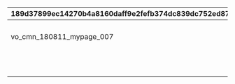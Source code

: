 |189d37899ec14270b4a8160daff9e2fefb374dc839dc752ed87af02f9579c8cf|a8f26f8b96d18be39567638d25a0ba5f77d7841d6009035ff6be17bc4d708988|e45d5df92d3433c9b927d52bf098f31c19df1cbbf8abe0602d0bb948f05879b7|7b186c2656279fbcbbaca6803edea7f14ffa2ba89a31577b403faaf0f9fcc120|6fe223cfd8df9468634db377c4f2396ac38f6575e91b797cc5cf83ed52ad2749|696d9406273a1bf1cc9346278c630a6caf525f742e17b1f2bfd2d55f139e29cf|
| --- | --- | --- | --- | --- | --- |
||vo_cmn_180811_mypage_004|||180701|vo_cmn_180711_mypage_001|
|vo_cmn_180811_mypage_007|vo_cmn_180811_mypage_004|||180801|vo_cmn_180811_mypage_001|
||vo_cmn_180911_mypage_004|||180901|vo_cmn_180911_mypage_001|
||vo_cmn_181011_mypage_004|||181001|vo_cmn_181011_mypage_001|
||vo_cmn_181111_mypage_004|||181101|vo_cmn_181111_mypage_001|